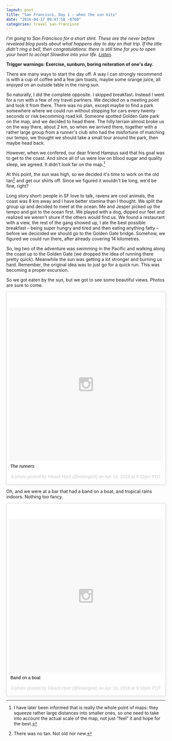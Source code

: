 ```yaml
---
layout: post
title: "San Francisco, Day 1 – when the sun hits"
date: "2016-04-17 09:47:58 -0700"
categories: travel san-francisco
---
```


*I'm going to San Francisco for a short stint. These are the never before revelead blog posts about what happens day to day on that trip. If the title didn't ring a bell, then congratulations: there is still time for you to open your heart to accept Slowdive into your life. [Listen][slowdive].*

**Trigger warnings: Exercise, sunburn, boring reiteration of one's day.**

There are many ways to start the day off. A way I can strongly recommend is with a cup of coffee and a few jam toasts, maybe some orange juice, all enjoyed on an outside table in the rising sun.

So naturally, I did the complete opposite. I skipped breakfast. Instead I went for a run with a few of my travel partners. We decided on a meeting point and took it from there. There was no plan, except maybe to find a park somewhere where we could run without stopping for cars every twenty seconds or risk becomming road kill. Someone spotted Golden Gate park on the map, and we decided to head there. The hilly terrain almost broke us on the way there, about 2 km, so when we arrived there, together with a rather large group from a runner's club who had the misfortune of matching our tempo, we thought we should take a small tour around the park, then maybe head back.

However, when we confered, our dear friend Hampus said that his goal was to get to the coast. And since all of us were low on blood sugar and quality sleep, we agreed. It didn't look far on the map.[^maps] 

At this point, the sun was high, so we decided it's time to work on the old tan[^tan] and get our shirts off. Since we figured it wouldn't be long, we'd be fine, right?

Long story short: people in SF love to talk, ravens are cool animals, the coast was 8 km away and I have better stamina than I thought. We split the group up and decided to meet at the ocean. Me and Jesper picked up the tempo and got to the ocean first. We played with a dog, dipped our feet and realized we weren't shure if the others would find us. We found a restaurant with a view, the rest of the gang showed up, I ate the best possible breakfast – being super hungry and tired and then eating anything fatty – before we decicided we should go to the Golden Gate bridge. Somehow, we figured we could run there, after already covering 14 kilometres.

So, leg two of the adventure was swimming in the Pacific and walking along the coast up to the Golden Gate (we dropped the idea of running there pretty quick). Meanwhile the sun was getting a lot stronger and burning us hard. Remember, the original idea was to just go for a quick run. This was becoming a proper excursion.

So we got eaten by the sun, but we got to see some beautiful views. Photos are sure to come.

<blockquote class="instagram-media" data-instgrm-captioned data-instgrm-version="6" style=" background:#FFF; border:0; border-radius:3px; box-shadow:0 0 1px 0 rgba(0,0,0,0.5),0 1px 10px 0 rgba(0,0,0,0.15); margin: 1px; max-width:658px; padding:0; width:99.375%; width:-webkit-calc(100% - 2px); width:calc(100% - 2px);"><div style="padding:8px;"> <div style=" background:#F8F8F8; line-height:0; margin-top:40px; padding:50.0% 0; text-align:center; width:100%;"> <div style=" background:url(data:image/png;base64,iVBORw0KGgoAAAANSUhEUgAAACwAAAAsCAMAAAApWqozAAAAGFBMVEUiIiI9PT0eHh4gIB4hIBkcHBwcHBwcHBydr+JQAAAACHRSTlMABA4YHyQsM5jtaMwAAADfSURBVDjL7ZVBEgMhCAQBAf//42xcNbpAqakcM0ftUmFAAIBE81IqBJdS3lS6zs3bIpB9WED3YYXFPmHRfT8sgyrCP1x8uEUxLMzNWElFOYCV6mHWWwMzdPEKHlhLw7NWJqkHc4uIZphavDzA2JPzUDsBZziNae2S6owH8xPmX8G7zzgKEOPUoYHvGz1TBCxMkd3kwNVbU0gKHkx+iZILf77IofhrY1nYFnB/lQPb79drWOyJVa/DAvg9B/rLB4cC+Nqgdz/TvBbBnr6GBReqn/nRmDgaQEej7WhonozjF+Y2I/fZou/qAAAAAElFTkSuQmCC); display:block; height:44px; margin:0 auto -44px; position:relative; top:-22px; width:44px;"></div></div> <p style=" margin:8px 0 0 0; padding:0 4px;"> <a href="https://www.instagram.com/p/BESb6lXuW7x/" style=" color:#000; font-family:Arial,sans-serif; font-size:14px; font-style:normal; font-weight:normal; line-height:17px; text-decoration:none; word-wrap:break-word;" target="_blank">The runners</a></p> <p style=" color:#c9c8cd; font-family:Arial,sans-serif; font-size:14px; line-height:17px; margin-bottom:0; margin-top:8px; overflow:hidden; padding:8px 0 7px; text-align:center; text-overflow:ellipsis; white-space:nowrap;">A photo posted by Rikard Hjort (@lolangest) on <time style=" font-family:Arial,sans-serif; font-size:14px; line-height:17px;" datetime="2016-04-17T04:32:05+00:00">Apr 16, 2016 at 9:32pm PDT</time></p></div></blockquote>
<script async defer src="//platform.instagram.com/en_US/embeds.js"></script>

Oh, and we were at a bar that had a band on a boat, and tropical rains indoors. Nothing too fancy.

<blockquote class="instagram-media" data-instgrm-captioned data-instgrm-version="6" style=" background:#FFF; border:0; border-radius:3px; box-shadow:0 0 1px 0 rgba(0,0,0,0.5),0 1px 10px 0 rgba(0,0,0,0.15); margin: 1px; max-width:658px; padding:0; width:99.375%; width:-webkit-calc(100% - 2px); width:calc(100% - 2px);"><div style="padding:8px;"> <div style=" background:#F8F8F8; line-height:0; margin-top:40px; padding:50.0% 0; text-align:center; width:100%;"> <div style=" background:url(data:image/png;base64,iVBORw0KGgoAAAANSUhEUgAAACwAAAAsCAMAAAApWqozAAAAGFBMVEUiIiI9PT0eHh4gIB4hIBkcHBwcHBwcHBydr+JQAAAACHRSTlMABA4YHyQsM5jtaMwAAADfSURBVDjL7ZVBEgMhCAQBAf//42xcNbpAqakcM0ftUmFAAIBE81IqBJdS3lS6zs3bIpB9WED3YYXFPmHRfT8sgyrCP1x8uEUxLMzNWElFOYCV6mHWWwMzdPEKHlhLw7NWJqkHc4uIZphavDzA2JPzUDsBZziNae2S6owH8xPmX8G7zzgKEOPUoYHvGz1TBCxMkd3kwNVbU0gKHkx+iZILf77IofhrY1nYFnB/lQPb79drWOyJVa/DAvg9B/rLB4cC+Nqgdz/TvBbBnr6GBReqn/nRmDgaQEej7WhonozjF+Y2I/fZou/qAAAAAElFTkSuQmCC); display:block; height:44px; margin:0 auto -44px; position:relative; top:-22px; width:44px;"></div></div> <p style=" margin:8px 0 0 0; padding:0 4px;"> <a href="https://www.instagram.com/p/BEScHwRuW8N/" style=" color:#000; font-family:Arial,sans-serif; font-size:14px; font-style:normal; font-weight:normal; line-height:17px; text-decoration:none; word-wrap:break-word;" target="_blank">Band on a boat</a></p> <p style=" color:#c9c8cd; font-family:Arial,sans-serif; font-size:14px; line-height:17px; margin-bottom:0; margin-top:8px; overflow:hidden; padding:8px 0 7px; text-align:center; text-overflow:ellipsis; white-space:nowrap;">A photo posted by Rikard Hjort (@lolangest) on <time style=" font-family:Arial,sans-serif; font-size:14px; line-height:17px;" datetime="2016-04-17T04:33:53+00:00">Apr 16, 2016 at 9:33pm PDT</time></p></div></blockquote>
<script async defer src="//platform.instagram.com/en_US/embeds.js"></script>

[slowdive]: https://open.spotify.com/track/7wE4l1GNxjE2kOmlsx0PcA

[^tan]: There was no tan. Not old nor new.
[^maps]: I have later been informed that is really the whole point of maps: they squeeze rather large distances into smaller ones, so one need to take into account the actual scale of the map, not just "feel" it and hope for the best.
